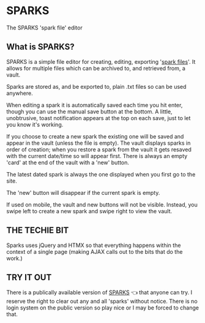 # SPARKS
 The SPARKS 'spark file' editor

## What is SPARKS?

SPARKS is a simple file editor for creating, editing, exporting '[spark files](https://medium.com/the-writers-room/the-spark-file-8d6e7df7ae58)'. It allows for multiple files which can be archived to, and retrieved from, a vault.

Sparks are stored as, and be exported to, plain .txt files so can be used anywhere.

When editing a spark it is automatically saved each time you hit enter, though you can use the manual save button at the bottom. A little, unobtrusive, toast notification appears at the top on each save, just to let you know it's working.

If you choose to create a new spark the existing one will be saved and appear in the vault (unless the file is empty). The vault displays sparks in order of creation; when you restore a spark from the vault it gets resaved with the current date/time so will appear first. There is always an empty 'card' at the end of the vault with a 'new' button.

The latest dated spark is always the one displayed when you first go to the site.

The 'new' button will disappear if the current spark is empty.

If used on mobile, the vault and new buttons will not be visible. Instead, you swipe left to create a new spark and swipe right to view the vault.

## THE TECHIE BIT

Sparks uses jQuery and HTMX so that everything happens within the context of a single page (making AJAX calls out to the bits that do the work.)

## TRY IT OUT

There is a publically available version of [SPARKS](https://sparks.colinwalker.blog/) 👈 that anyone can try. I reserve the right to clear out any and all 'sparks' without notice. There is no login system on the public version so play nice or I may be forced to change that.
